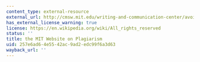 ```yaml
---
content_type: external-resource
external_url: http://cmsw.mit.edu/writing-and-communication-center/avoiding-plagiarism/
has_external_license_warning: true
license: https://en.wikipedia.org/wiki/All_rights_reserved
status: ''
title: the MIT Website on Plagiarism
uid: 257e6ad6-4e55-42ac-9ad2-edc99f6a3d63
wayback_url: ''
---
```

